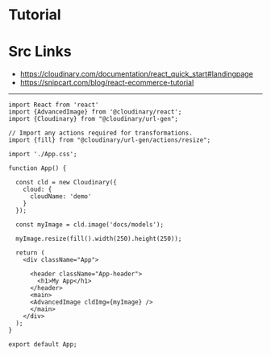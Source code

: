 # Tutorial


# Src Links
- https://cloudinary.com/documentation/react_quick_start#landingpage
- https://snipcart.com/blog/react-ecommerce-tutorial

---

```
import React from 'react'
import {AdvancedImage} from '@cloudinary/react';
import {Cloudinary} from "@cloudinary/url-gen";

// Import any actions required for transformations.
import {fill} from "@cloudinary/url-gen/actions/resize";

import './App.css';

function App() {

  const cld = new Cloudinary({
    cloud: {
      cloudName: 'demo'
    }
  });

  const myImage = cld.image('docs/models'); 

  myImage.resize(fill().width(250).height(250));

  return (
    <div className="App">
        
      <header className="App-header">
        <h1>My App</h1>
      </header>
      <main>
      <AdvancedImage cldImg={myImage} />
      </main>
    </div>
  );
}

export default App;
```